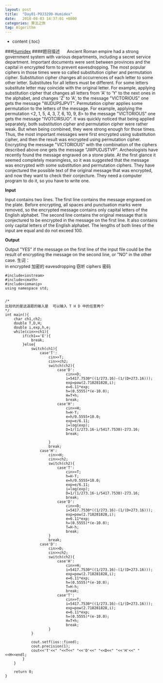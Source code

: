 ```yaml
---
layout: post
title:  "Day01-POJ3299-Humidex"
date:   2018-08-03 14:37:01 +0800
categories: 算法之旅
tag: Algorithm
---
```


* content
{:toc}


###[Humidex](http://poj.org/problem?id=3299) 
####题目描述
&nbsp;&nbsp;&nbsp;&nbsp;&nbsp;Ancient Roman empire had a strong government system with various departments, including a secret service department. Important documents were sent between provinces and the capital in encrypted form to prevent eavesdropping. The most popular ciphers in those times were so called substitution cipher and permutation cipher. 
Substitution cipher changes all occurrences of each letter to some other letter. Substitutes for all letters must be different. For some letters substitute letter may coincide with the original letter. For example, applying substitution cipher that changes all letters from 'A' to 'Y' to the next ones in the alphabet, and changes 'Z' to 'A', to the message "VICTORIOUS" one gets the message "WJDUPSJPVT". 
Permutation cipher applies some permutation to the letters of the message. For example, applying the permutation <2, 1, 5, 4, 3, 7, 6, 10, 9, 8> to the message "VICTORIOUS" one gets the message "IVOTCIRSUO". 
It was quickly noticed that being applied separately, both substitution cipher and permutation cipher were rather weak. But when being combined, they were strong enough for those times. Thus, the most important messages were first encrypted using substitution cipher, and then the result was encrypted using permutation cipher. Encrypting the message "VICTORIOUS" with the combination of the ciphers described above one gets the message "JWPUDJSTVP". 
Archeologists have recently found the message engraved on a stone plate. At the first glance it seemed completely meaningless, so it was suggested that the message was encrypted with some substitution and permutation ciphers. They have conjectured the possible text of the original message that was encrypted, and now they want to check their conjecture. They need a computer program to do it, so you have to write one.

<b>Input</b>  

Input contains two lines. The first line contains the message engraved on the plate. Before encrypting, all spaces and punctuation marks were removed, so the encrypted message contains only capital letters of the English alphabet. The second line contains the original message that is conjectured to be encrypted in the message on the first line. It also contains only capital letters of the English alphabet. 
The lengths of both lines of the input are equal and do not exceed 100.

<b>Output</b>

Output "YES" if the message on the first line of the input file could be the result of encrypting the message on the second line, or "NO" in the other case.
生词：  
in encrypted 加密的
eavesdropping 窃听
ciphers 密码 


```
#include<iostream>
#include<cmath>
#include<iomanip>
using namespace std;


/*
比较坑的是这道题的输入是  可以输入 T H D 中的任意两个
*/
int main(){
	char ch1,ch2;
	double T,D,H;
	double i,exp,h,e;
	while(cin>>ch1){
		if(ch1=='E'){
			break;
		}else{
			switch(ch1){
				case'T':
					cin>>T;
					cin>>ch2;
					switch(ch2){
						case'D':
							cin>>D;
							i=5417.7530*((1/273.16)-(1/(D+273.16)));
							exp=pow(2.718281828,i);
							e=6.11*exp;
							h=(0.5555)*(e-10.0);
							H=T+h;	
							break;
						case'H':
							cin>>H;
							h=H-T;
							e=h/0.5555+10.0;
							exp=e/6.11;
							i=log(exp);
							D=1/(1/273.16-i/5417.7530)-273.16;
							break;
									
					}
					break;
				case'H':
					cin>>H;
					cin>>ch2;
					switch(ch2){
						case'T':
							cin>>T;
							h=H-T;
							e=h/0.5555+10.0;
							exp=e/6.11;
							i=log(exp);
							D=1/(1/273.16-i/5417.7530)-273.16;
							break;	
						case'D':
							cin>>D;
							i=5417.7530*((1/273.16)-(1/(D+273.16)));
							exp=pow(2.718281828,i);
							e=6.11*exp;
							h=(0.5555)*(e-10.0);
							T=H-h;
							break;
					}
					break;
				case'D':
					cin>>D;
					cin>>ch2;
					switch(ch2){
						case'H':
							cin>>H;
							i=5417.7530*((1/273.16)-(1/(D+273.16)));
							exp=pow(2.718281828,i);
							e=6.11*exp;
							h=(0.5555)*(e-10.0);
							T=H-h;
							break;
						case'T':
							cin>>T;
							i=5417.7530*((1/273.16)-(1/(D+273.16)));
							exp=pow(2.718281828,i);
							e=6.11*exp;
							h=(0.5555)*(e-10.0);
							H=T+h;	
							break;
					}
			}
				
			cout.setf(ios::fixed);
			cout.precision(1);
 			cout<<'T'<<" "<<T<<" "<<'D'<<" "<<D<<" "<<'H'<<" "<<H<<endl;
		}
	}
	
	return 0;
}

```